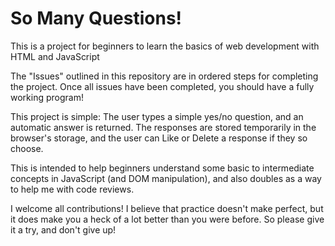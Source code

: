 # So Many Questions!

This is a project for beginners to learn the basics of web development with HTML and JavaScript

The "Issues" outlined in this repository are in ordered steps for completing the project.  Once all issues have been completed, you should have a fully working program!

This project is simple:  The user types a simple yes/no question, and an automatic answer is returned.  The responses are stored temporarily in the browser's storage, and the user can Like or Delete a response if they so choose.

This is intended to help beginners understand some basic to intermediate concepts in JavaScript (and DOM manipulation), and also doubles as a way to help me with code reviews.

I welcome all contributions!  I believe that practice doesn't make perfect, but it does make you a heck of a lot better than you were before. So please give it a try, and don't give up!